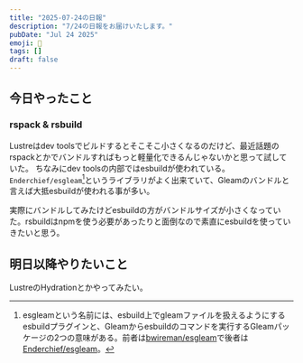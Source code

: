 ```yaml
---
title: "2025-07-24の日報"
description: "7/24の日報をお届けいたします。"
pubDate: "Jul 24 2025"
emoji: 🦊
tags: []
draft: false
---
```


## 今日やったこと

### rspack & rsbuild

Lustreはdev
toolsでビルドするとそこそこ小さくなるのだけど、最近話題のrspackとかでバンドルすればもっと軽量化できるんじゃないかと思って試していた。
ちなみにdev
toolsの内部ではesbuildが使われている。`Enderchief/esgleam`[^1]というライブラリがよく出来ていて、Gleamのバンドルと言えば大抵esbuildが使われる事が多い。

実際にバンドルしてみたけどesbuildの方がバンドルサイズが小さくなっていた。rsbuildはnpmを使う必要があったりと面倒なので素直にesbuildを使っていきたいと思う。

## 明日以降やりたいこと

LustreのHydrationとかやってみたい。

[^1]: esgleamという名前には、esbuild上でgleamファイルを扱えるようにするesbuildプラグインと、Gleamからesbuildのコマンドを実行するGleamパッケージの2つの意味がある。前者は[bwireman/esgleam](https://github.com/bwireman/esgleam)で後者は[Enderchief/esgleam](https://github.com/Enderchief/esgleam)。
